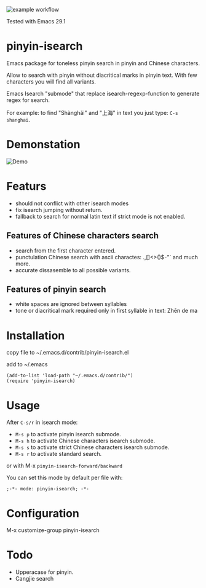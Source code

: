 ![example workflow](https://github.com/Anoncheg1/pinyin-isearch/actions/workflows/test.yml/badge.svg?event=release)

Tested with Emacs 29.1

# pinyin-isearch
Emacs package for toneless pinyin search in pinyin and Chinese characters.

Allow to search with pinyin without diacritical marks in pinyin text. With few characters you will find all variants.

Emacs Isearch "submode" that replace isearch-regexp-function to generate regex for search.

For example: to find "Shànghǎi" and "上海" in text you just type: ``` C-s shanghai ```.

# Demonstation
![Demo](https://codeberg.org/Anoncheg/public-share/raw/branch/main/pinyin-isearch.gif)

# Featurs
- should not conflict with other isearch modes
- fix isearch jumping without return.
- fallback to search for normal latin text if strict mode is not enabled.

## Features of Chinese characters search
- search from the first character entered.
- punctulation Chinese search with ascii charactes: .,[]<>()$-"` and much more.
- accurate dissasemble to all possible variants.

## Features of pinyin search
- white spaces are ignored between syllables
- tone or diacritical mark required only in first syllable in text: Zhēn de ma

# Installation
copy file to ~/.emacs.d/contrib/pinyin-isearch.el

add to ~/.emacs

```elisp
(add-to-list 'load-path "~/.emacs.d/contrib/")
(require 'pinyin-isearch)
```

# Usage
After ```C-s/r``` in isearch mode:
- ```M-s p``` to activate pinyin isearch submode.
- ```M-s h``` to activate Chinese characters isearch submode.
- ```M-s s``` to activate strict Chinese characters isearch submode.
- ```M-s r``` to activate standard search.

or with M-x ```pinyin-isearch-forward/backward```

You can set this mode by default per file with:

```;-*- mode: pinyin-isearch; -*-```

# Configuration
M-x customize-group pinyin-isearch

# Todo
- Upperacase for pinyin.
- Cangjie search
